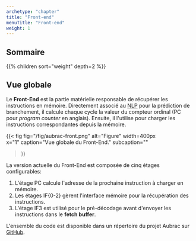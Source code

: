 ```yaml
---
archetype: "chapter"
title: "Front-end"
menuTitle: "Front-end"
weight: 1
---
```


## Sommaire

{{% children sort="weight" depth=2 %}}

## Vue globale

Le **Front-End** est la partie matérielle responsable de récupérer les instructions en mémoire.
Directement associé au [NLP](/doc/hw/cores/aubrac/nlp/) pour la prédiction de branchement, il calcule chaque cycle la valeur du compteur ordinal (PC pour *program counter* en anglais).
Ensuite, il l'utilise pour charger les instructions correspondantes depuis la mémoire.

{{< fig 
  fig="/fig/aubrac-front.png"
  alt="Figure" 
  width=400px   
  x="1"
  caption="Vue globale du Front-End."
  subcaption=""
>}}

La version actuelle du Front-End est composée de cinq étages configurables:
1. L'étage PC calcule l'adresse de la prochaine instruction à charger en mémoire.
2. Les étages IF{0-2} gèrent l'interface mémoire pour la récupération des instructions.
3. L'étage IF3 est utilisé pour le pré-décodage avant d'envoyer les instructions dans le **fetch buffer**.

L'ensemble du code est disponible dans un répertoire du projet Aubrac sur [GitHub](https://github.com/herd-ware/hw-core-aubrac/tree/main/src/main/scala/front).
   